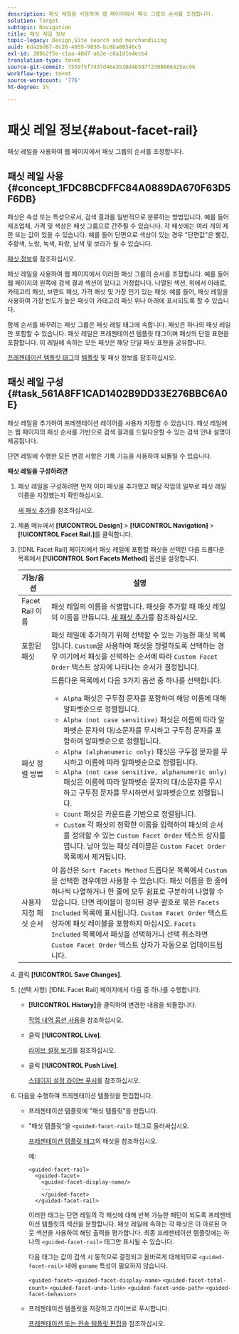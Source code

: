 ```yaml
---
description: 패싯 레일을 사용하여 웹 페이지에서 패싯 그룹의 순서를 조정합니다.
solution: Target
subtopic: Navigation
title: 패싯 레일 정보
topic-legacy: Design,Site search and merchandising
uuid: 6da2bd67-8c20-4955-9836-bc8ba88546c5
exl-id: 389b2f5e-c1aa-48d7-ab3e-c8a1d1e4ecb4
translation-type: tm+mt
source-git-commit: 7559f5f7437d46e3510d4659772308666425ec96
workflow-type: tm+mt
source-wordcount: '776'
ht-degree: 1%

---
```


# 패싯 레일 정보{#about-facet-rail}

패싯 레일을 사용하여 웹 페이지에서 패싯 그룹의 순서를 조정합니다.

## 패싯 레일 사용 {#concept_1FDC8BCDFFC84A0889DA670F63D5F6DB}

패싯은 속성 또는 특성으로서, 검색 결과를 일반적으로 분류하는 방법입니다. 예를 들어 제조업체, 가격 및 색상은 패싯 그룹으로 간주될 수 있습니다. 각 패싯에는 여러 개의 제한 또는 값이 있을 수 있습니다. 예를 들어 단면으로 색상이 있는 경우 &quot;단면값&quot;은 빨강, 주황색, 노랑, 녹색, 파랑, 남색 및 보라가 될 수 있습니다.

[패싯 정보](../c-about-design-menu/c-about-facets.md#concept_FA912B3B41EE493DB2F492D188457FF5)를 참조하십시오.

패싯 레일을 사용하여 웹 페이지에서 이러한 패싯 그룹의 순서를 조정합니다. 예를 들어 웹 페이지의 왼쪽에 검색 결과 섹션이 있다고 가정합니다. 나열된 섹션, 위에서 아래로, 카테고리 패싯, 브랜드 패싯, 가격 패싯 및 가장 인기 있는 패싯. 예를 들어, 패싯 레일을 사용하여 가장 빈도가 높은 패싯이 카테고리 패싯 위나 아래에 표시되도록 할 수 있습니다.

함께 순서를 바꾸려는 패싯 그룹은 패싯 레일 태그에 속합니다. 패싯은 하나의 패싯 레일만 포함할 수 있습니다. 패싯 레일은 프레젠테이션 템플릿 태그이며 패싯의 단일 표현을 포함합니다. 이 레일에 속하는 모든 패싯은 해당 단일 패싯 표현을 공유합니다.

[프레젠테이션 템플릿 태그](../c-appendices/c-templates.md#reference_F1BBF616BCEC4AD7B2548ECD3CA74C64)의 [템플릿](../c-about-design-menu/c-about-templates.md#concept_06EB481B14864E18A8AE2BCD1D6EF0B5) 및 패싯 정보를 참조하십시오.

## 패싯 레일 구성 {#task_561A8FF1CAD1402B9DD33E276BBC6A0E}

패싯 레일을 추가하여 프레젠테이션 레이어를 사용자 지정할 수 있습니다. 패싯 레일에는 웹 페이지의 패싯 순서를 기반으로 검색 결과를 드릴다운할 수 있는 검색 안내 설명이 제공됩니다.

<!-- 

t_configuring_facet_rail.xml

-->

단면 레일에 수행한 모든 변경 사항은 기록 기능을 사용하여 되돌릴 수 있습니다.

**패싯 레일을 구성하려면**

1. 패싯 레일을 구성하려면 먼저 이미 패싯을 추가했고 해당 작업의 일부로 패싯 레일 이름을 지정했는지 확인하십시오.

   [새 패싯 추가](../c-about-design-menu/c-about-facets.md#task_FC07BFFA62CA4B718D6CBF4F2855C89B)를 참조하십시오.
1. 제품 메뉴에서 **[!UICONTROL Design]** > **[!UICONTROL Navigation]** > **[!UICONTROL Facet Rail.]**&#x200B;를 클릭합니다.
1. [!DNL Facet Rail] 페이지에서 패싯 레일에 포함할 패싯을 선택한 다음 드롭다운 목록에서 **[!UICONTROL Sort Facets Method]** 옵션을 설정합니다.

   <!-- 
   r_facet_rail_options.xml
   -->

   | 기능/옵션 | 설명 |
   |--- |--- |
   | Facet Rail 이름 | 패싯 레일의 이름을 식별합니다.  패싯을 추가할 때 패싯 레일의 이름을 만듭니다.  [새 패싯 추가](../c-about-design-menu/c-about-facets.md#task_FC07BFFA62CA4B718D6CBF4F2855C89B)를 참조하십시오. |
   | 포함된 패싯 | 패싯 레일에 추가하기 위해 선택할 수 있는 가능한 패싯 목록입니다.  `Custom`을 사용하여 패싯을 정렬하도록 선택하는 경우 여기에서 패싯을 선택하는 순서에 따라 `Custom Facet Order` 텍스트 상자에 나타나는 순서가 결정됩니다. |
   | 패싯 정렬 방법 | 드롭다운 목록에서 다음 3가지 옵션 중 하나를 선택합니다.<ul><li>`Alpha` 패싯은 구두점 문자를 포함하여 해당 이름에 대해 알파벳순으로 정렬됩니다.</li><li>`Alpha (not case sensitive)` 패싯은 이름에 따라 알파벳순 문자의 대/소문자를 무시하고 구두점 문자를 포함하여 알파벳순으로 정렬됩니다. </li><li>`Alpha (alphanumeric only)` 패싯은 구두점 문자를 무시하고 이름에 따라 알파벳순으로 정렬됩니다. </li><li>`Alpha (not case sensitive, alphanumeric only)` 패싯은 이름에 따라 알파벳순 문자의 대/소문자를 무시하고 구두점 문자를 무시하면서 알파벳순으로 정렬됩니다. </li><li>`Count` 패싯은 카운트를 기반으로 정렬됩니다. </li><li>`Custom` 각 패싯의 정확한 이름을 입력하여 패싯의 순서를 정의할 수 있는  `Custom Facet Order` 텍스트 상자를 엽니다. 남아 있는 패싯 레이블은 `Custom Facet Order` 목록에서 제거됩니다.</li></ul> |
   | 사용자 지정 패싯 순서 | 이 옵션은 `Sort Facets Method` 드롭다운 목록에서 `Custom`을 선택한 경우에만 사용할 수 있습니다.  패싯 이름을 한 줄에 하나씩 나열하거나 한 줄에 모두 쉼표로 구분하여 나열할 수 있습니다. 단면 레이블이 정의된 경우 괄호로 묶은 `Facets Included` 목록에 표시됩니다.  `Custom Facet Order` 텍스트 상자에 패싯 레이블을 포함하지 마십시오.  `Facets Included` 목록에서 패싯을 선택하거나 선택 취소하면 `Custom Facet Order` 텍스트 상자가 자동으로 업데이트됩니다. |

1. 클릭 **[!UICONTROL Save Changes]**.
1. (선택 사항) [!DNL Facet Rail] 페이지에서 다음 중 하나를 수행합니다.

   * **[!UICONTROL History]**&#x200B;을 클릭하여 변경한 내용을 되돌립니다.

      [작업 내역 옵션 사용](../t-using-the-history-option.md#task_70DD3F87A67242BBBD2CB27156F43002)을 참조하십시오.

   * 클릭 **[!UICONTROL Live]**.

      [라이브 설정 보기](../c-about-staging.md#task_401A0EBDB5DB4D4CA933CBA7BECDC10F)를 참조하십시오.

   * 클릭 **[!UICONTROL Push Live]**.

      [스테이지 설정 라이브 푸시](../c-about-staging.md#task_44306783B4C0408AAA58B471DAF2D9A4)를 참조하십시오.

1. 다음을 수행하여 프레젠테이션 템플릿을 편집합니다.

   * 프레젠테이션 템플릿에 &quot;패싯 템플릿&quot;을 만듭니다.
   * &quot;패싯 템플릿&quot;을 `<guided-facet-rail>` 태그로 둘러싸십시오.

      [프레젠테이션 템플릿 태그](../c-appendices/c-templates.md#reference_F1BBF616BCEC4AD7B2548ECD3CA74C64)의 패싯을 참조하십시오.

      예:

      ```
      <guided-facet-rail>
        <guided-facet>
          <guided-facet-display-name/>
          ...
          </guided-facet>
        </guided-facet-rail>
      ```

      이러한 태그는 단면 레일의 각 패싯에 대해 반복 가능한 패턴이 되도록 프레젠테이션 템플릿의 섹션을 분할합니다. 패싯 레일에 속하는 각 패싯은 이 아로된 아웃 섹션을 사용하여 해당 출력을 평가합니다. 최종 프레젠테이션 템플릿에는 하나의 `<guided-facet-rail>` 태그만 표시될 수 있습니다.

      다음 태그는 값이 검색 시 동적으로 결정되고 올바르게 대체되므로 `<guided-facet-rail>` 내에 `gsname` 특성이 필요하지 않습니다.

      `<guided-facet>`
      `<guided-facet-display-name>`
      `<guided-facet-total-count>`
      `<guided-facet-undo-link>`
      `<guided-facet-undo-path>`
      `<guided-facet-behavior>`

   * 프레젠테이션 템플릿을 저장하고 라이브로 푸시합니다.

      [프레젠테이션 또는 전송 템플릿 편집](../c-about-design-menu/c-about-templates.md#task_800E0E2265C34C028C92FEB5A1243EC3)을 참조하십시오.
